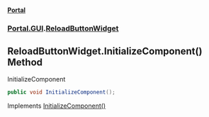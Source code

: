 #### [Portal](index.md 'index')
### [Portal.GUI](Portal.GUI.md 'Portal.GUI').[ReloadButtonWidget](ReloadButtonWidget.md 'Portal.GUI.ReloadButtonWidget')

## ReloadButtonWidget.InitializeComponent() Method

InitializeComponent

```csharp
public void InitializeComponent();
```

Implements [InitializeComponent()](https://docs.microsoft.com/en-us/dotnet/api/System.Windows.Markup.IComponentConnector.InitializeComponent 'System.Windows.Markup.IComponentConnector.InitializeComponent')